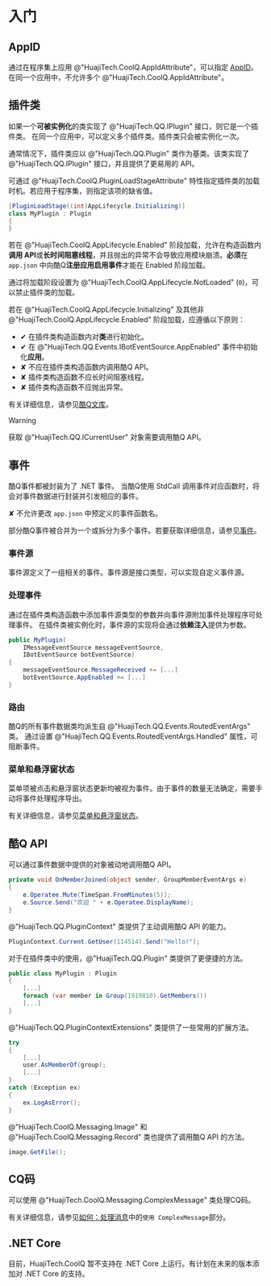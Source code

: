 # 入门

## AppID

通过在程序集上应用 @"HuajiTech.CoolQ.AppIdAttribute"，可以指定 [AppID](https://docs.cqp.im/dev/v9/appid/)。
在同一个应用中，不允许多个 @"HuajiTech.CoolQ.AppIdAttribute"。

## 插件类

如果一个**可被实例化**的类实现了 @"HuajiTech.QQ.IPlugin" 接口，则它是一个插件类。
在同一个应用中，可以定义多个插件类。插件类只会被实例化一次。

通常情况下，插件类应以 @"HuajiTech.QQ.Plugin" 类作为基类。该类实现了 @"HuajiTech.QQ.IPlugin" 接口，并且提供了更易用的 API。

可通过 @"HuajiTech.CoolQ.PluginLoadStageAttribute" 特性指定插件类的加载时机。若应用于程序集，则指定该项的缺省值。

```csharp
[PluginLoadStage((int)AppLifecycle.Initializing)]
class MyPlugin : Plugin
{
}
```

若在 @"HuajiTech.CoolQ.AppLifecycle.Enabled" 阶段加载，允许在构造函数内**调用 API**或**长时间阻塞线程**，并且抛出的异常不会导致应用模块崩溃。**必须**在 `app.json` 中向酷Q**注册应用启用事件**才能在 Enabled 阶段加载。

通过将加载阶段设置为 @"HuajiTech.CoolQ.AppLifecycle.NotLoaded" (`0`)，可以禁止插件类的加载。

若在 @"HuajiTech.CoolQ.AppLifecycle.Initializing"  及其他非 @"HuajiTech.CoolQ.AppLifecycle.Enabled" 阶段加载，应遵循以下原则：

- ✔ 在插件类构造函数内对**类**进行初始化。
- ✔ 在 @"HuajiTech.QQ.Events.IBotEventSource.AppEnabled" 事件中初始化**应用**。
- ✘ 不应在插件类构造函数内调用酷Q API。
- ✘ 插件类构造函数不应长时间阻塞线程。
- ✘ 插件类构造函数不应抛出异常。

有关详细信息，请参见[酷Q文库](https://docs.cqp.im/dev/v9/tips/#%E5%90%AF%E5%8A%A8-%E5%88%9D%E5%A7%8B%E5%8C%96)。

> [!WARNING]
> 获取 @"HuajiTech.QQ.ICurrentUser" 对象需要调用酷Q API。

## 事件

酷Q事件都被封装为了 .NET 事件。
当酷Q使用 StdCall 调用事件对应函数时，将会对事件数据进行封装并引发相应的事件。

✘ 不允许更改 `app.json` 中预定义的事件函数名。

部分酷Q事件被合并为一个或拆分为多个事件。若要获取详细信息，请参见[事件](events.md)。

### 事件源

事件源定义了一组相关的事件。事件源是接口类型，可以实现自定义事件源。

### 处理事件

通过在插件类构造函数中添加事件源类型的参数并向事件源附加事件处理程序可处理事件。
在插件类被实例化时，事件源的实现将会通过**依赖注入**提供为参数。

```csharp
public MyPlugin(
    IMessageEventSource messageEventSource,
    IBotEventSource botEventSource)
{
    messageEventSource.MessageReceived += [...]
    botEventSource.AppEnabled += [...]
}
```

### 路由

酷Q的所有事件数据类均派生自 @"HuajiTech.QQ.Events.RoutedEventArgs" 类。
通过设置 @"HuajiTech.QQ.Events.RoutedEventArgs.Handled" 属性，可阻断事件。

### 菜单和悬浮窗状态

菜单项被点击和悬浮窗状态更新均被视为事件。由于事件的数量无法确定，需要手动将事件处理程序导出。

有关详细信息，请参见[菜单和悬浮窗状态](menus_and_statuses.md)。

## 酷Q API

可以通过事件数据中提供的对象被动地调用酷Q API。

```csharp
private void OnMemberJoined(object sender, GroupMemberEventArgs e)
{
    e.Operatee.Mute(TimeSpan.FromMinutes(5));
    e.Source.Send("欢迎 " + e.Operatee.DisplayName);
}
```

@"HuajiTech.QQ.PluginContext" 类提供了主动调用酷Q API 的能力。

```csharp
PluginContext.Current.GetUser(114514).Send("Hello!");
```

对于在插件类中的使用，@"HuajiTech.QQ.Plugin" 类提供了更便捷的方法。

```csharp
public class MyPlugin : Plugin
{
    [...]
    foreach (var member in Group(1919810).GetMembers())
    [...]
}
```

@"HuajiTech.QQ.PluginContextExtensions" 类提供了一些常用的扩展方法。

```csharp
try
{
    [...]
    user.AsMemberOf(group);
    [...]
}
catch (Exception ex)
{
    ex.LogAsError();
}
```

@"HuajiTech.CoolQ.Messaging.Image" 和 @"HuajiTech.CoolQ.Messaging.Record" 类也提供了调用酷Q API 的方法。

```csharp
image.GetFile();
```

## CQ码

可以使用 @"HuajiTech.CoolQ.Messaging.ComplexMessage" 类处理CQ码。

有关详细信息，请参见[如何：处理消息](howto_handle_message.md)中的`使用 ComplexMessage`部分。

## .NET Core

目前，HuajiTech.CoolQ 暂不支持在 .NET Core 上运行。有计划在未来的版本添加对 .NET Core 的支持。
